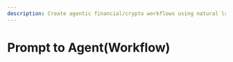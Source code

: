 ```yaml
---
description: Create agentic financial/crypto workflows using natural language.
---
```


# Prompt to Agent(Workflow)


